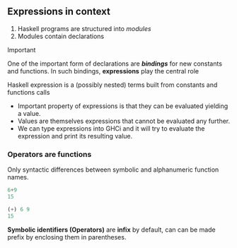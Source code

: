 ## Expressions in context

1. Haskell programs are structured into *modules*
2. Modules contain declarations

> [!IMPORTANT]
> One of the important form of declarations are ***bindings*** for new constants and functions. In such bindings, **expressions** play the central role

Haskell expression is a (possibly nested) terms built from constants and functions calls
- Important property of expressions is that they can be evaluated yielding a value.
- Values are themselves expressions that cannot be evaluated any further.
- We can type expressions into GHCi and it will try to evaluate the expression and print its resulting value.

### Operators are functions

Only syntactic differences between symbolic and alphanumeric function names.

```Haskell
6+9 
15

(+) 6 9
15
```

**Symbolic identifiers (Operators)** are **infix** by default, can can be made prefix by enclosing them in parentheses.


